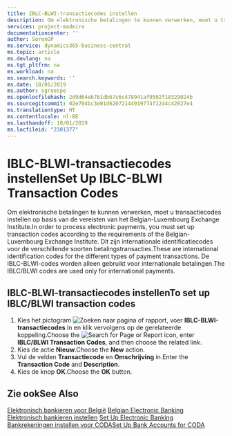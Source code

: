 ```yaml
---
title: IBLC-BLWI-transactiecodes instellen
description: Om elektronische betalingen te kunnen verwerken, moet u transactiecodes instellen op basis van de vereisten van het Belgian-Luxembourg Exchange Institute.
services: project-madeira
documentationcenter: ''
author: SorenGP
ms.service: dynamics365-business-central
ms.topic: article
ms.devlang: na
ms.tgt_pltfrm: na
ms.workload: na
ms.search.keywords: ''
ms.date: 10/01/2019
ms.author: sgroespe
ms.openlocfilehash: 2d9d64eb761db67c6c478941af9502f18329024b
ms.sourcegitcommit: 02e704bc3e01d62072144919774f1244c42827e4
ms.translationtype: HT
ms.contentlocale: nl-BE
ms.lasthandoff: 10/01/2019
ms.locfileid: "2301377"
---
```

# <a name="set-up-iblc-blwi-transaction-codes"></a><span data-ttu-id="f1940-103">IBLC-BLWI-transactiecodes instellen</span><span class="sxs-lookup"><span data-stu-id="f1940-103">Set Up IBLC-BLWI Transaction Codes</span></span>
<span data-ttu-id="f1940-104">Om elektronische betalingen te kunnen verwerken, moet u transactiecodes instellen op basis van de vereisten van het Belgian-Luxembourg Exchange Institute.</span><span class="sxs-lookup"><span data-stu-id="f1940-104">In order to process electronic payments, you must set up transaction codes according to the requirements of the Belgian-Luxembourg Exchange Institute.</span></span> <span data-ttu-id="f1940-105">Dit zijn internationale identificatiecodes voor de verschillende soorten betalingstransacties.</span><span class="sxs-lookup"><span data-stu-id="f1940-105">These are international identification codes for the different types of payment transactions.</span></span> <span data-ttu-id="f1940-106">De IBLC-BLWI-codes worden alleen gebruikt voor internationale betalingen.</span><span class="sxs-lookup"><span data-stu-id="f1940-106">The IBLC/BLWI codes are used only for international payments.</span></span>  

## <a name="to-set-up-iblcblwi-transaction-codes"></a><span data-ttu-id="f1940-107">IBLC-BLWI-transactiecodes instellen</span><span class="sxs-lookup"><span data-stu-id="f1940-107">To set up IBLC/BLWI transaction codes</span></span>  

1.  <span data-ttu-id="f1940-108">Kies het pictogram ![Zoeken naar pagina of rapport](../../media/ui-search/search_small.png "pictogram Zoeken naar pagina of rapport"), voer **IBLC-BLWI-transactiecodes** in en klik vervolgens op de gerelateerde koppeling.</span><span class="sxs-lookup"><span data-stu-id="f1940-108">Choose the ![Search for Page or Report](../../media/ui-search/search_small.png "Search for Page or Report icon") icon, enter **IBLC/BLWI Transaction Codes**, and then choose the related link.</span></span>  
2.  <span data-ttu-id="f1940-109">Kies de actie **Nieuw**.</span><span class="sxs-lookup"><span data-stu-id="f1940-109">Choose the **New** action.</span></span>  
3.  <span data-ttu-id="f1940-110">Vul de velden **Transactiecode** en **Omschrijving** in.</span><span class="sxs-lookup"><span data-stu-id="f1940-110">Enter the **Transaction Code** and **Description**.</span></span>  
4.  <span data-ttu-id="f1940-111">Kies de knop **OK**.</span><span class="sxs-lookup"><span data-stu-id="f1940-111">Choose the **OK** button.</span></span>  

## <a name="see-also"></a><span data-ttu-id="f1940-112">Zie ook</span><span class="sxs-lookup"><span data-stu-id="f1940-112">See Also</span></span>  
 <span data-ttu-id="f1940-113">[Elektronisch bankieren voor België](belgian-electronic-banking.md) </span><span class="sxs-lookup"><span data-stu-id="f1940-113">[Belgian Electronic Banking](belgian-electronic-banking.md) </span></span>  
 <span data-ttu-id="f1940-114">[Elektronisch bankieren instellen](how-to-set-up-electronic-banking.md) </span><span class="sxs-lookup"><span data-stu-id="f1940-114">[Set Up Electronic Banking](how-to-set-up-electronic-banking.md) </span></span>  
 [<span data-ttu-id="f1940-115">Bankrekeningen instellen voor CODA</span><span class="sxs-lookup"><span data-stu-id="f1940-115">Set Up Bank Accounts for CODA</span></span>](how-to-set-up-bank-accounts-for-coda.md)
